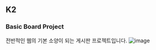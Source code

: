 ## K2
### Basic Board Project
전반적인 웹의 기본 소양이 되는 게시판 프로젝트입니다.
![image](https://github.com/JANGSuJinn/K2/assets/136566806/f59237ff-2a0c-4e66-82d2-4bea21763a0a)
